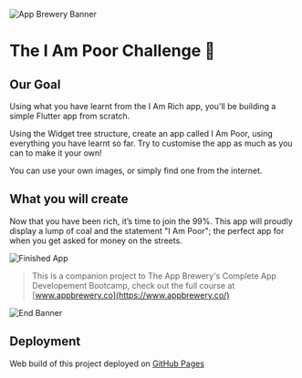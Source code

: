 ![App Brewery Banner](https://github.com/londonappbrewery/Images/blob/master/AppBreweryBanner.png)

# The I Am Poor Challenge :money_with_wings:

## Our Goal

Using what you have learnt from the I Am Rich app, you'll be building a simple Flutter app from scratch.

Using the Widget tree structure, create an app called I Am Poor, using everything you have learnt so far. Try to customise the app as much as you can to make it your own!

You can use your own images, or simply find one from the internet.

## What you will create

Now that you have been rich, it’s time to join the 99%. This app will proudly display a lump of coal and the statement "I Am Poor"; the perfect app for when you get asked for money on the streets.

![Finished App](https://github.com/londonappbrewery/Images/blob/master/I%20Am%20Poor.png)

>This is a companion project to The App Brewery's Complete App Developement Bootcamp, check out the full course at [www.appbrewery.co](https://www.appbrewery.co/)

![End Banner](https://github.com/londonappbrewery/Images/blob/master/readme-end-banner.png)

## Deployment

Web build of this project deployed on [GitHub Pages](https://theagoliveira.github.io/i-am-poor-flutter/)

